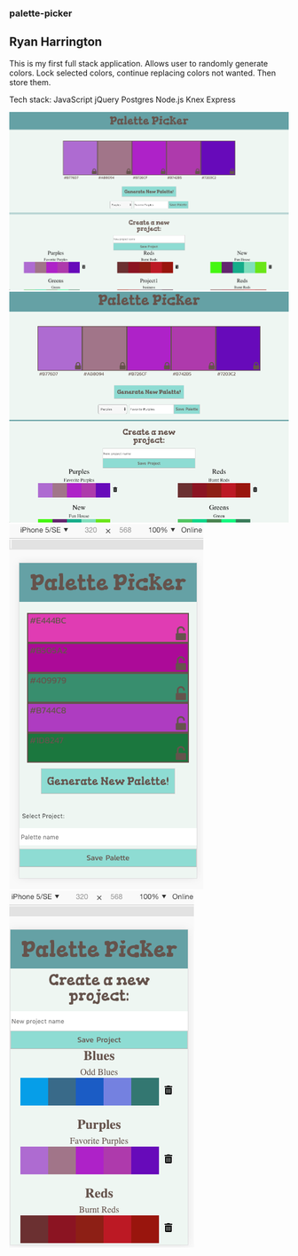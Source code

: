 ### palette-picker

## Ryan Harrington

This is my first full stack application. Allows user to randomly generate colors. Lock selected colors, continue replacing colors not wanted. Then store them.

Tech stack:
JavaScript
jQuery
Postgres
Node.js
Knex
Express

<img src="Pal Picker Desktop.png"/>
<img src="Pal Picker Tablet.png"/>
<img src="Pal Picker Mobile Form.png"/>
<img src="Pal Picker Mobile Projects.png"/>

